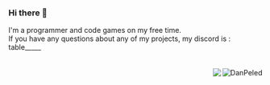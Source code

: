 ### Hi there 👋
I'm a programmer and code games on my free time. </br> If you have any questions about any of my projects, my discord is : table_____</br>
</br></br>
<img align="right" src="https://github-readme-stats.vercel.app/api/top-langs/?username=DanPeled&hide=yacc,shaderlab,hlsl,css,scss&layout=compact&theme=gruvbox&lang_count=32" alt="DanPeled" /> <img src="https://github-readme-stats.vercel.app/api?username=DanPeled&theme=gruvbox&show=reviews,discussions_started,discussions_answered,prs_merged,prs_merged_percentage" align="right"/></br></br></br>
